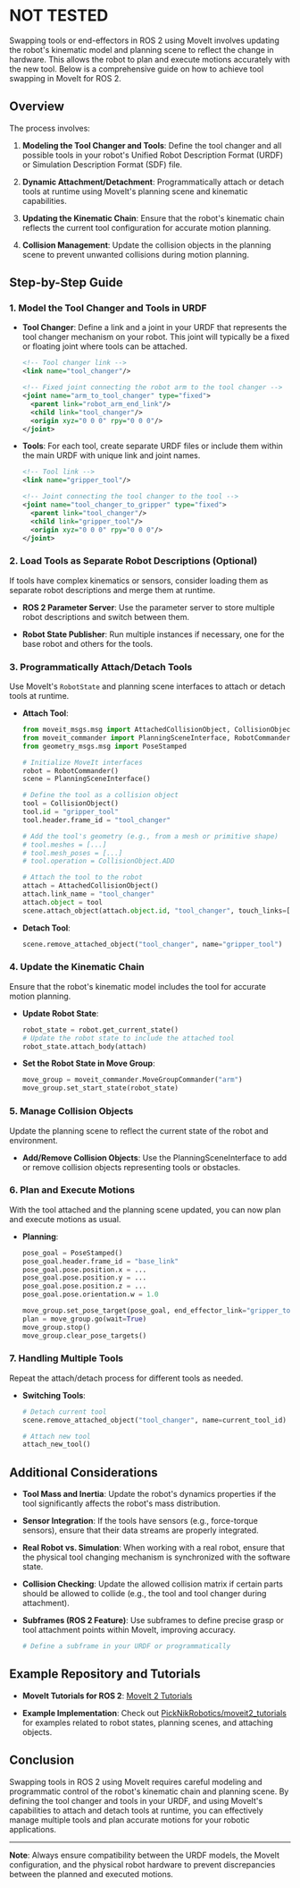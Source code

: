 # NOT TESTED
Swapping tools or end-effectors in ROS 2 using MoveIt involves updating the robot's kinematic model and planning scene to reflect the change in hardware. This allows the robot to plan and execute motions accurately with the new tool. Below is a comprehensive guide on how to achieve tool swapping in MoveIt for ROS 2.

## Overview

The process involves:

1. **Modeling the Tool Changer and Tools**: Define the tool changer and all possible tools in your robot's Unified Robot Description Format (URDF) or Simulation Description Format (SDF) file.

2. **Dynamic Attachment/Detachment**: Programmatically attach or detach tools at runtime using MoveIt's planning scene and kinematic capabilities.

3. **Updating the Kinematic Chain**: Ensure that the robot's kinematic chain reflects the current tool configuration for accurate motion planning.

4. **Collision Management**: Update the collision objects in the planning scene to prevent unwanted collisions during motion planning.

## Step-by-Step Guide

### 1. Model the Tool Changer and Tools in URDF

- **Tool Changer**: Define a link and a joint in your URDF that represents the tool changer mechanism on your robot. This joint will typically be a fixed or floating joint where tools can be attached.

    ```xml
    <!-- Tool changer link -->
    <link name="tool_changer"/>
    
    <!-- Fixed joint connecting the robot arm to the tool changer -->
    <joint name="arm_to_tool_changer" type="fixed">
      <parent link="robot_arm_end_link"/>
      <child link="tool_changer"/>
      <origin xyz="0 0 0" rpy="0 0 0"/>
    </joint>
    ```

- **Tools**: For each tool, create separate URDF files or include them within the main URDF with unique link and joint names.

    ```xml
    <!-- Tool link -->
    <link name="gripper_tool"/>
    
    <!-- Joint connecting the tool changer to the tool -->
    <joint name="tool_changer_to_gripper" type="fixed">
      <parent link="tool_changer"/>
      <child link="gripper_tool"/>
      <origin xyz="0 0 0" rpy="0 0 0"/>
    </joint>
    ```

### 2. Load Tools as Separate Robot Descriptions (Optional)

If tools have complex kinematics or sensors, consider loading them as separate robot descriptions and merge them at runtime.

- **ROS 2 Parameter Server**: Use the parameter server to store multiple robot descriptions and switch between them.

- **Robot State Publisher**: Run multiple instances if necessary, one for the base robot and others for the tools.

### 3. Programmatically Attach/Detach Tools

Use MoveIt's `RobotState` and planning scene interfaces to attach or detach tools at runtime.

- **Attach Tool**:

    ```python
    from moveit_msgs.msg import AttachedCollisionObject, CollisionObject
    from moveit_commander import PlanningSceneInterface, RobotCommander
    from geometry_msgs.msg import PoseStamped
    
    # Initialize MoveIt interfaces
    robot = RobotCommander()
    scene = PlanningSceneInterface()
    
    # Define the tool as a collision object
    tool = CollisionObject()
    tool.id = "gripper_tool"
    tool.header.frame_id = "tool_changer"
    
    # Add the tool's geometry (e.g., from a mesh or primitive shape)
    # tool.meshes = [...]
    # tool.mesh_poses = [...]
    # tool.operation = CollisionObject.ADD
    
    # Attach the tool to the robot
    attach = AttachedCollisionObject()
    attach.link_name = "tool_changer"
    attach.object = tool
    scene.attach_object(attach.object.id, "tool_changer", touch_links=["gripper_tool"])
    ```

- **Detach Tool**:

    ```python
    scene.remove_attached_object("tool_changer", name="gripper_tool")
    ```

### 4. Update the Kinematic Chain

Ensure that the robot's kinematic model includes the tool for accurate motion planning.

- **Update Robot State**:

    ```python
    robot_state = robot.get_current_state()
    # Update the robot state to include the attached tool
    robot_state.attach_body(attach)
    ```

- **Set the Robot State in Move Group**:

    ```python
    move_group = moveit_commander.MoveGroupCommander("arm")
    move_group.set_start_state(robot_state)
    ```

### 5. Manage Collision Objects

Update the planning scene to reflect the current state of the robot and environment.

- **Add/Remove Collision Objects**: Use the PlanningSceneInterface to add or remove collision objects representing tools or obstacles.

### 6. Plan and Execute Motions

With the tool attached and the planning scene updated, you can now plan and execute motions as usual.

- **Planning**:

    ```python
    pose_goal = PoseStamped()
    pose_goal.header.frame_id = "base_link"
    pose_goal.pose.position.x = ...
    pose_goal.pose.position.y = ...
    pose_goal.pose.position.z = ...
    pose_goal.pose.orientation.w = 1.0

    move_group.set_pose_target(pose_goal, end_effector_link="gripper_tool")
    plan = move_group.go(wait=True)
    move_group.stop()
    move_group.clear_pose_targets()
    ```

### 7. Handling Multiple Tools

Repeat the attach/detach process for different tools as needed.

- **Switching Tools**:

    ```python
    # Detach current tool
    scene.remove_attached_object("tool_changer", name=current_tool_id)
    
    # Attach new tool
    attach_new_tool()
    ```

## Additional Considerations

- **Tool Mass and Inertia**: Update the robot's dynamics properties if the tool significantly affects the robot's mass distribution.

- **Sensor Integration**: If the tools have sensors (e.g., force-torque sensors), ensure that their data streams are properly integrated.

- **Real Robot vs. Simulation**: When working with a real robot, ensure that the physical tool changing mechanism is synchronized with the software state.

- **Collision Checking**: Update the allowed collision matrix if certain parts should be allowed to collide (e.g., the tool and tool changer during attachment).

- **Subframes (ROS 2 Feature)**: Use subframes to define precise grasp or tool attachment points within MoveIt, improving accuracy.

    ```python
    # Define a subframe in your URDF or programmatically
    ```

## Example Repository and Tutorials

- **MoveIt Tutorials for ROS 2**: [MoveIt 2 Tutorials](https://moveit.picknik.ai/humble/doc/tutorials/getting_started/getting_started.html)

- **Example Implementation**: Check out [PickNikRobotics/moveit2_tutorials](https://github.com/ros-planning/moveit2_tutorials) for examples related to robot states, planning scenes, and attaching objects.

## Conclusion

Swapping tools in ROS 2 using MoveIt requires careful modeling and programmatic control of the robot's kinematic chain and planning scene. By defining the tool changer and tools in your URDF, and using MoveIt's capabilities to attach and detach tools at runtime, you can effectively manage multiple tools and plan accurate motions for your robotic applications.

---

**Note**: Always ensure compatibility between the URDF models, the MoveIt configuration, and the physical robot hardware to prevent discrepancies between the planned and executed motions.

